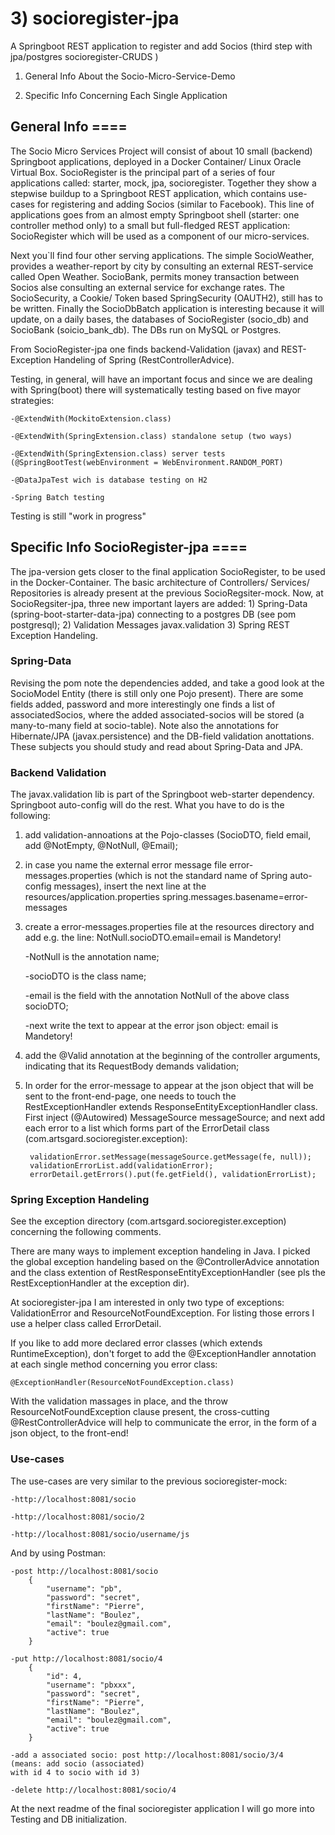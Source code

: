 # 3) socioregister-jpa
A Springboot REST application to register and add Socios (third step with jpa/postgres socioregister-CRUDS )

1) General Info About the Socio-Micro-Service-Demo

2) Specific Info Concerning Each Single Application



## General Info ====

The Socio Micro Services Project will consist of about 10 small (backend) Springboot applications, deployed in a Docker Container/ Linux Oracle Virtual Box. SocioRegister is the principal part of a series of four applications called: starter, mock, jpa, socioregister. Together they show a stepwise buildup to a Springboot REST application, which contains use-cases for registering and adding Socios (similar to Facebook). This line of applications goes from an almost empty Springboot shell (starter: one controller method only) to a small but full-fledged REST application: SocioRegister which will be used as a component of our micro-services.

Next you`ll find four other serving applications. The simple SocioWeather, provides a weather-report by city by consulting an external REST-service called Open Weather. SocioBank, permits money transaction between Socios alse consulting an external service for exchange rates. The SocioSecurity, a Cookie/ Token based SpringSecurity (OAUTH2), still has to be written. Finally the SocioDbBatch application is interesting because it will update, on a daily bases, the databases of SocioRegister (socio_db) and SocioBank (soicio_bank_db). The DBs run on MySQL or Postgres.

From SocioRegister-jpa one finds backend-Validation (javax) and REST-Exception Handeling of Spring (RestControllerAdvice).

Testing, in general, will have an important focus and since we are dealing with Spring(boot) there will systematically testing based on five mayor strategies:

	-@ExtendWith(MockitoExtension.class)

	-@ExtendWith(SpringExtension.class) standalone setup (two ways)

	-@ExtendWith(SpringExtension.class) server tests (@SpringBootTest(webEnvironment = WebEnvironment.RANDOM_PORT)

	-@DataJpaTest wich is database testing on H2

	-Spring Batch testing

Testing is still "work in progress"



## Specific Info SocioRegister-jpa ====

The jpa-version gets closer to the final application SocioRegister, to be used in the Docker-Container. The basic architecture of Controllers/ Services/ Repositories is already present at the previous SocioRegsiter-mock. Now, at SocioRegsiter-jpa, three new important layers are added: 1) Spring-Data (spring-boot-starter-data-jpa) connecting to a postgres DB (see pom postgresql); 2) Validation Messages javax.validation 3) Spring REST Exception Handeling.

### Spring-Data

Revising the pom note the dependencies added, and take a good look at the SocioModel Entity (there is still only one Pojo present). There are some fields added, password and more interestingly one finds a list of associatedSocios, where the added associated-socios will be stored (a many-to-many field at socio-table). Note also the annotations for Hibernate/JPA (javax.persistence) and the DB-field validation anottations. These subjects you should study and read about Spring-Data and JPA.

### Backend Validation

The javax.validation lib is part of the Springboot web-starter dependency. Springboot auto-config will do the rest. What you have to do is the following: 

1) add validation-annoations at the Pojo-classes (SocioDTO, field email, add @NotEmpty, @NotNull, @Email); 

2) in case you name the external error message file error-messages.properties (which is not the standard name of Spring auto-config messages), insert the next line at the resources/application.properties spring.messages.basename=error-messages

3) create a error-messages.properties file at the resources directory and add e.g. the line: NotNull.socioDTO.email=email is Mandetory!

	-NotNull is the annotation name;

	-socioDTO is the class name;

	-email is the field with the annotation NotNull of the above class socioDTO;

	-next write the text to appear at the error json object: email is Mandetory!

4) add the @Valid annotation at the beginning of the controller arguments, indicating that its RequestBody demands validation;

5) In order for the error-message to appear at the json object that will be sent to the front-end-page, one needs to touch the RestExceptionHandler extends ResponseEntityExceptionHandler class. First inject (@Autowired) MessageSource messageSource; and next add each error to a list which forms part of the ErrorDetail class (com.artsgard.socioregister.exception):


		validationError.setMessage(messageSource.getMessage(fe, null));
        validationErrorList.add(validationError);  
		errorDetail.getErrors().put(fe.getField(), validationErrorList);


### Spring Exception Handeling

See the exception directory (com.artsgard.socioregister.exception) concerning the following comments. 

There are many ways to implement exception handeling in Java. I picked the global exception handeling based on the @ControllerAdvice annotation and the class extention of RestResponseEntityExceptionHandler (see pls the RestExceptionHandler at the exception dir).

At socioregister-jpa I am interested in only two type of exceptions: ValidationError and ResourceNotFoundException. For listing those errors I use a helper class called ErrorDetail.

If you like to add more declared error classes (which extends RuntimeException), don't forget to add the @ExceptionHandler annotation at each single method concerning you error class:

	@ExceptionHandler(ResourceNotFoundException.class)
	
With the validation massages in place, and the throw ResourceNotFoundException clause present, the cross-cutting @RestControllerAdvice will help to communicate the error, in the form of a json object, to the front-end!

### Use-cases

The use-cases are very similar to the previous socioregister-mock:

	-http://localhost:8081/socio

	-http://localhost:8081/socio/2

	-http://localhost:8081/socio/username/js

And by using Postman:

	-post http://localhost:8081/socio  
		{
			"username": "pb",
			"password": "secret",
			"firstName": "Pierre",
			"lastName": "Boulez",
			"email": "boulez@gmail.com",
			"active": true 
		} 
  
	-put http://localhost:8081/socio/4
		{
			"id": 4,
			"username": "pbxxx",
			"password": "secret",
			"firstName": "Pierre",
			"lastName": "Boulez",
			"email": "boulez@gmail.com",
			"active": true 
		} 
		
    -add a associated socio: post http://localhost:8081/socio/3/4    (means: add socio (associated)
	with id 4 to socio with id 3)
	
	-delete http://localhost:8081/socio/4

	

At the next readme of the final socioregister application I will go more into Testing and DB initialization.


